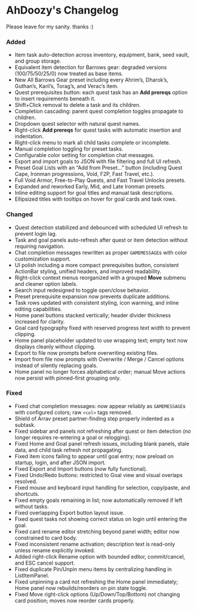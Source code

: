 # AhDoozy's Changelog
Please leave for my sanity. thanks :) 

### Added
- Item task auto-detection across inventory, equipment, bank, seed vault, and group storage.
- Equivalent item detection for Barrows gear: degraded versions (100/75/50/25/0) now treated as base items.
- New All Barrows Gear preset including every Ahrim’s, Dharok’s, Guthan’s, Karil’s, Torag’s, and Verac’s item.
- Quest prerequisites button: each quest task has an **Add prereqs** option to insert requirements beneath it.
- Shift+Click removal to delete a task and its children.
- Completion cascading: parent quest completion toggles propagate to children.
- Dropdown quest selector with natural quest names.
- Right-click **Add prereqs** for quest tasks with automatic insertion and indentation.
- Right-click menu to mark all child tasks complete or incomplete.
- Manual completion toggling for preset tasks.
- Configurable color setting for completion chat messages.
- Export and import goals to JSON with file filtering and full UI refresh.
- Preset Goal Lists with an “Add from Preset…” button (including Quest Cape, Ironman progressions, Void, F2P, Fast Travel, etc.).
- Full Void Armor, Free-to-Play Quests, and Fast Travel Unlocks presets.
- Expanded and reworked Early, Mid, and Late Ironman presets.
- Inline editing support for goal titles and manual task descriptions.
- Ellipsized titles with tooltips on hover for goal cards and task rows.

### Changed
- Quest detection stabilized and debounced with scheduled UI refresh to prevent login lag.
- Task and goal panels auto-refresh after quest or item detection without requiring navigation.
- Chat completion messages rewritten as proper `GAMEMESSAGE`s with color customization support.
- UI polish including a more compact prerequisites button, consistent ActionBar styling, unified headers, and improved readability.
- Right-click context menus reorganized with a grouped **Move** submenu and cleaner option labels.
- Search input redesigned to toggle open/close behavior.
- Preset prerequisite expansion now prevents duplicate additions.
- Task rows updated with consistent styling, icon warming, and inline editing capabilities.
- Home panel buttons stacked vertically; header divider thickness increased for clarity.
- Goal card typography fixed with reserved progress text width to prevent clipping.
- Home panel placeholder updated to use wrapping text; empty text now displays cleanly without clipping.
- Export to file now prompts before overwriting existing files.
- Import from file now prompts with Overwrite / Merge / Cancel options instead of silently replacing goals.
- Home panel no longer forces alphabetical order; manual Move actions now persist with pinned-first grouping only.

### Fixed
- Fixed chat completion messages: now appear reliably as `GAMEMESSAGE`s with configured colors; raw `<col>` tags removed.
- Shield of Arrav preset partner-finding step properly indented as a subtask.
- Fixed sidebar and panels not refreshing after quest or item detection (no longer requires re-entering a goal or relogging).
- Fixed Home and Goal panel refresh issues, including blank panels, stale data, and child task refresh not propagating.
- Fixed item icons failing to appear until goal entry; now preload on startup, login, and after JSON import.
- Fixed Export and Import buttons (now fully functional).
- Fixed Undo/Redo buttons: restricted to Goal view and visual overlaps resolved.
- Fixed mouse and keyboard input handling for selection, copy/paste, and shortcuts.
- Fixed empty goals remaining in list; now automatically removed if left without tasks.
- Fixed overlapping Export button layout issue.
- Fixed quest tasks not showing correct status on login until entering the goal.
- Fixed card rename editor stretching beyond panel width; editor now constrained to card body.
- Fixed inconsistent rename activation; description text is read-only unless rename explicitly invoked.
- Added right-click Rename option with bounded editor, commit/cancel, and ESC cancel support.
- Fixed duplicate Pin/Unpin menu items by centralizing handling in ListItemPanel.
- Fixed unpinning a card not refreshing the Home panel immediately; Home panel now rebuilds/reorders on pin state toggle.
- Fixed Move right-click options (Up/Down/Top/Bottom) not changing card position; moves now reorder cards properly.
